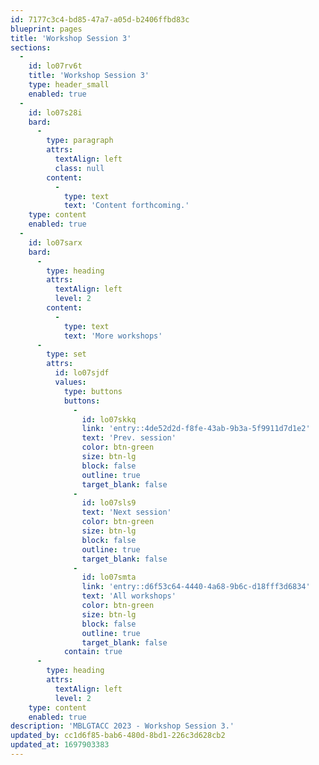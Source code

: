```yaml
---
id: 7177c3c4-bd85-47a7-a05d-b2406ffbd83c
blueprint: pages
title: 'Workshop Session 3'
sections:
  -
    id: lo07rv6t
    title: 'Workshop Session 3'
    type: header_small
    enabled: true
  -
    id: lo07s28i
    bard:
      -
        type: paragraph
        attrs:
          textAlign: left
          class: null
        content:
          -
            type: text
            text: 'Content forthcoming.'
    type: content
    enabled: true
  -
    id: lo07sarx
    bard:
      -
        type: heading
        attrs:
          textAlign: left
          level: 2
        content:
          -
            type: text
            text: 'More workshops'
      -
        type: set
        attrs:
          id: lo07sjdf
          values:
            type: buttons
            buttons:
              -
                id: lo07skkq
                link: 'entry::4de52d2d-f8fe-43ab-9b3a-5f9911d7d1e2'
                text: 'Prev. session'
                color: btn-green
                size: btn-lg
                block: false
                outline: true
                target_blank: false
              -
                id: lo07sls9
                text: 'Next session'
                color: btn-green
                size: btn-lg
                block: false
                outline: true
                target_blank: false
              -
                id: lo07smta
                link: 'entry::d6f53c64-4440-4a68-9b6c-d18fff3d6834'
                text: 'All workshops'
                color: btn-green
                size: btn-lg
                block: false
                outline: true
                target_blank: false
            contain: true
      -
        type: heading
        attrs:
          textAlign: left
          level: 2
    type: content
    enabled: true
description: 'MBLGTACC 2023 - Workshop Session 3.'
updated_by: cc1d6f85-bab6-480d-8bd1-226c3d628cb2
updated_at: 1697903383
---
```

